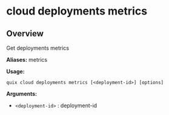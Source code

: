 # cloud deployments metrics

## Overview

Get deployments metrics

**Aliases:** metrics

**Usage:**

```
quix cloud deployments metrics [<deployment-id>] [options]
```

**Arguments:**

- `<deployment-id>` : deployment-id

